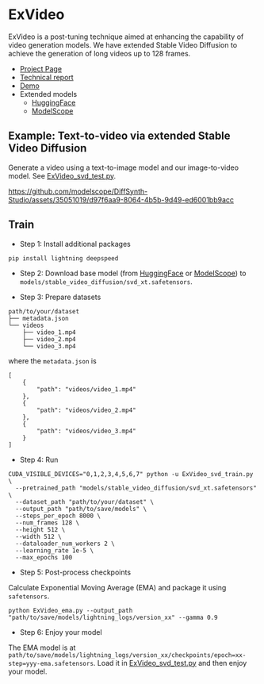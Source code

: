 # ExVideo

ExVideo is a post-tuning technique aimed at enhancing the capability of video generation models. We have extended Stable Video Diffusion to achieve the generation of long videos up to 128 frames.

* [Project Page](https://ecnu-cilab.github.io/ExVideoProjectPage/)
* [Technical report](https://arxiv.org/abs/2406.14130)
* [Demo](https://huggingface.co/spaces/modelscope/ExVideo-SVD-128f-v1)
* Extended models
    * [HuggingFace](https://huggingface.co/ECNU-CILab/ExVideo-SVD-128f-v1)
    * [ModelScope](https://modelscope.cn/models/ECNU-CILab/ExVideo-SVD-128f-v1)

## Example: Text-to-video via extended Stable Video Diffusion

Generate a video using a text-to-image model and our image-to-video model. See [ExVideo_svd_test.py](./ExVideo_svd_test.py).

https://github.com/modelscope/DiffSynth-Studio/assets/35051019/d97f6aa9-8064-4b5b-9d49-ed6001bb9acc

## Train

* Step 1: Install additional packages

```
pip install lightning deepspeed
```

* Step 2: Download base model (from [HuggingFace](https://huggingface.co/stabilityai/stable-video-diffusion-img2vid-xt/resolve/main/svd_xt.safetensors) or [ModelScope](https://www.modelscope.cn/api/v1/models/AI-ModelScope/stable-video-diffusion-img2vid-xt/repo?Revision=master&FilePath=svd_xt.safetensors)) to `models/stable_video_diffusion/svd_xt.safetensors`.

* Step 3: Prepare datasets

```
path/to/your/dataset
├── metadata.json
└── videos
    ├── video_1.mp4
    ├── video_2.mp4
    └── video_3.mp4
```

where the `metadata.json` is

```
[
    {
        "path": "videos/video_1.mp4"
    },
    {
        "path": "videos/video_2.mp4"
    },
    {
        "path": "videos/video_3.mp4"
    }
]
```

* Step 4: Run

```
CUDA_VISIBLE_DEVICES="0,1,2,3,4,5,6,7" python -u ExVideo_svd_train.py \
  --pretrained_path "models/stable_video_diffusion/svd_xt.safetensors" \
  --dataset_path "path/to/your/dataset" \
  --output_path "path/to/save/models" \
  --steps_per_epoch 8000 \
  --num_frames 128 \
  --height 512 \
  --width 512 \
  --dataloader_num_workers 2 \
  --learning_rate 1e-5 \
  --max_epochs 100
```

* Step 5: Post-process checkpoints

Calculate Exponential Moving Average (EMA) and package it using `safetensors`.

```
python ExVideo_ema.py --output_path "path/to/save/models/lightning_logs/version_xx" --gamma 0.9
```

* Step 6: Enjoy your model

The EMA model is at `path/to/save/models/lightning_logs/version_xx/checkpoints/epoch=xx-step=yyy-ema.safetensors`. Load it in [ExVideo_svd_test.py](./ExVideo_svd_test.py) and then enjoy your model.
